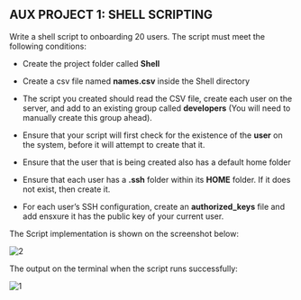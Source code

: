 ## AUX PROJECT 1: SHELL SCRIPTING
Write a shell script to onboarding 20 users. The script must meet the following conditions:

- Create the project folder called **Shell**

- Create a csv file named **names.csv** inside the Shell directory

- The script you created should read the CSV file, create each user on the server, and add to an existing group called **developers** (You will need to manually create this group ahead).

- Ensure that your script will first check for the existence of the **user** on the system, before it will attempt to create that it.

- Ensure that the user that is being created also has a default home folder

- Ensure that each user has a **.ssh** folder within its **HOME** folder. If it does not exist, then create it.

- For each user’s SSH configuration, create an **authorized_keys** file and add ensxure it has the public key of your current user.



The Script implementation is shown on the screenshot below:
  
  ![2](https://user-images.githubusercontent.com/114569323/197896424-c70b0c18-82e7-4604-9cc3-0a297460ad16.png)
  
The output on the terminal when the script runs successfully:

  
  ![1](https://user-images.githubusercontent.com/114569323/197896283-09fa6a8f-372e-4599-b86f-0a8d3505b4ca.png)
  
